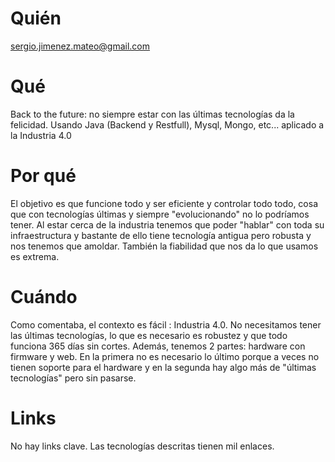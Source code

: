# Quién
sergio.jimenez.mateo@gmail.com
# Qué
Back to the future: no siempre estar con las últimas tecnologías da la felicidad. Usando Java (Backend y Restfull), Mysql, Mongo, etc... aplicado a la Industria 4.0
# Por qué
El objetivo es que funcione todo y ser eficiente y controlar todo todo, cosa que con tecnologías últimas y siempre "evolucionando" no lo podríamos tener. Al estar cerca de la industria tenemos que poder "hablar" con toda su infraestructura y bastante de ello tiene tecnología antigua pero robusta y nos tenemos que amoldar. También la fiabilidad que nos da lo que usamos es extrema.
# Cuándo
Como comentaba, el contexto es fácil : Industria 4.0. No necesitamos tener las últimas tecnologías, lo que es necesario es robustez y que todo funciona 365 días sin cortes. Además, tenemos 2 partes: hardware con firmware y web. En la primera no es necesario lo último porque a veces no tienen soporte para el hardware y en la segunda hay algo más de "últimas tecnologías" pero sin pasarse.
# Links
No hay links clave. Las tecnologías descritas tienen mil enlaces.
